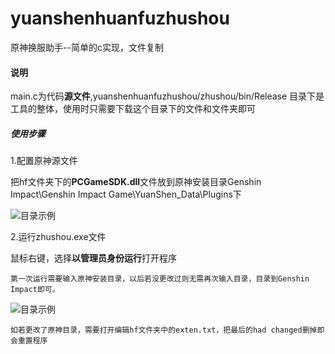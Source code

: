 # yuanshenhuanfuzhushou
原神换服助手--简单的c实现，文件复制

#### 说明

main.c为代码**源文件**,yuanshenhuanfuzhushou/zhushou/bin/Release  目录下是工具的整体，使用时只需要下载这个目录下的文件和文件夹即可

##### 使用步骤

1.配置原神源文件

  把hf文件夹下的**PCGameSDK.dll**文件放到原神安装目录Genshin Impact\Genshin Impact Game\YuanShen_Data\Plugins下
  
  ![目录示例](../zhushou/bin/Release/samplepngs/sample1.png)
  
2.运行zhushou.exe文件

  鼠标右键，选择**以管理员身份运行**打开程序
  
    第一次运行需要输入原神安装目录，以后若没更改过则无需再次输入目录，目录到Genshin Impact即可。
    
  ![目录示例](../zhushou/bin/Release/samplepngs/sample2.png)
    
    如若更改了原神目录，需要打开编辑hf文件夹中的exten.txt，把最后的had changed删掉即会重置程序
